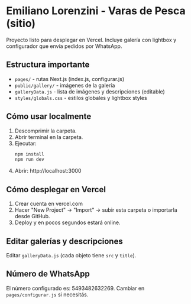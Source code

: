 
# Emiliano Lorenzini - Varas de Pesca (sitio)
Proyecto listo para desplegar en Vercel. Incluye galería con lightbox y configurador que envía pedidos por WhatsApp.

## Estructura importante
- `pages/` - rutas Next.js (index.js, configurar.js)
- `public/gallery/` - imágenes de la galería
- `galleryData.js` - lista de imágenes y descripciones (editable)
- `styles/globals.css` - estilos globales y lightbox styles

## Cómo usar localmente
1. Descomprimir la carpeta.
2. Abrir terminal en la carpeta.
3. Ejecutar:
   ```bash
   npm install
   npm run dev
   ```
4. Abrir: http://localhost:3000

## Cómo desplegar en Vercel
1. Crear cuenta en vercel.com
2. Hacer "New Project" -> "Import" -> subir esta carpeta o importarla desde GitHub.
3. Deploy y en pocos segundos estará online.

## Editar galerías y descripciones
Editar `galleryData.js` (cada objeto tiene `src` y `title`).

## Número de WhatsApp
El número configurado es: 5493482632269. Cambiar en `pages/configurar.js` si necesitás.


